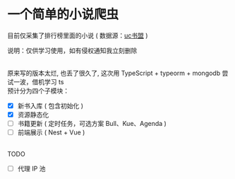 # 一个简单的小说爬虫

目前仅采集了排行榜里面的小说 ( 数据源：[uc书盟](http://www.uctxt.com) )

说明：仅供学习使用，如有侵权通知我立刻删除  

<br/>
原来写的版本太烂, 也丢了很久了, 这次用 TypeScript + typeorm + mongodb 尝试一波，借机学习 ts
<br/>
预计分为四个子模块：

- [x] 新书入库 ( 包含初始化 )
- [x] 资源静态化
- [ ] 书籍更新 ( 定时任务，可选方案 Bull、Kue、Agenda )
- [ ] 前端展示 ( Nest + Vue )

<br/>
TODO

- [ ] 代理 IP 池

